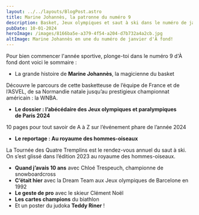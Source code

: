 ```yaml
---
layout: ../../layouts/BlogPost.astro
title: Marine Johannès, la patronne du numéro 9
description: Basket, Jeux olympiques et saut à ski dans le numéro de janvier-février
pubDate: 10-01-2024
heroImage: /images/8166ba5e-a379-4f54-a204-d7b732a4a2cb.jpg
altImage: Marine Johannès en une du numéro de janvier d'À fond!
---
```

Pour bien commencer l'année sportive, plonge-toi dans le numéro 9 d'À fond dont voici le sommaire : 

* La grande histoire de **Marine Johannès**, la magicienne du basket

Découvre le parcours de cette basketteuse de l’équipe de France et de l’ASVEL, de sa Normandie natale jusqu’au prestigieux championnat américain : la WNBA.

* **Le dossier : l’abécédaire des Jeux olympiques et paralympiques de Paris 2024**

10 pages pour tout savoir de A à Z sur l’événement phare de l’année 2024

* **Le reportage : Au royaume des hommes-oiseaux**

La Tournée des Quatre Tremplins est le rendez-vous annuel du saut à ski. On s’est glissé dans l’édition 2023 au royaume des hommes-oiseaux.

* **Quand j’avais 10 ans** avec Chloé Trespeuch, championne de snowboardcross
* **C’était hier** avec la Dream Team aux Jeux olympiques de Barcelone en 1992
* **Le geste de pro** avec le skieur Clément Noël
* **Les cartes champions** du biathlon 
* Et un poster du judoka **Teddy Riner** !